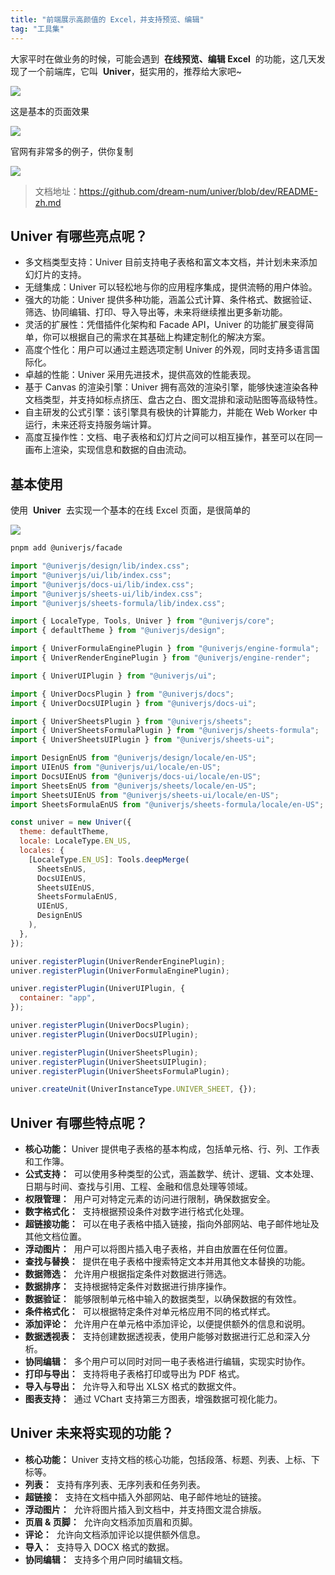 ```yaml
---
title: "前端展示高颜值的 Excel，并支持预览、编辑"
tag: "工具集"
---
```


大家平时在做业务的时候，可能会遇到  **在线预览、编辑 Excel**  的功能，这几天发现了一个前端库，它叫  **Univer**，挺实用的，推荐给大家吧~

<img src="../imgs/88/03.webp" />

这是基本的页面效果

<img src="../imgs/88/04.webp" />

官网有非常多的例子，供你复制

<img src="../imgs/88/02.gif" />

> 文档地址：https://github.com/dream-num/univer/blob/dev/README-zh.md

## Univer 有哪些亮点呢？

- 多文档类型支持：Univer 目前支持电子表格和富文本文档，并计划未来添加幻灯片的支持。
- 无缝集成：Univer 可以轻松地与你的应用程序集成，提供流畅的用户体验。
- 强大的功能：Univer 提供多种功能，涵盖公式计算、条件格式、数据验证、筛选、协同编辑、打印、导入导出等，未来将继续推出更多新功能。
- 灵活的扩展性：凭借插件化架构和 Facade API，Univer 的功能扩展变得简单，你可以根据自己的需求在其基础上构建定制化的解决方案。
- 高度个性化：用户可以通过主题选项定制 Univer 的外观，同时支持多语言国际化。
- 卓越的性能：Univer 采用先进技术，提供高效的性能表现。
- 基于 Canvas 的渲染引擎：Univer 拥有高效的渲染引擎，能够快速渲染各种文档类型，并支持如标点挤压、盘古之白、图文混排和滚动贴图等高级特性。
- 自主研发的公式引擎：该引擎具有极快的计算能力，并能在 Web Worker 中运行，未来还将支持服务端计算。
- 高度互操作性：文档、电子表格和幻灯片之间可以相互操作，甚至可以在同一画布上渲染，实现信息和数据的自由流动。

## 基本使用

使用  **Univer**  去实现一个基本的在线 Excel 页面，是很简单的

<img src="../imgs/88/05.webp" />

```sh
pnpm add @univerjs/facade
```

```js
import "@univerjs/design/lib/index.css";
import "@univerjs/ui/lib/index.css";
import "@univerjs/docs-ui/lib/index.css";
import "@univerjs/sheets-ui/lib/index.css";
import "@univerjs/sheets-formula/lib/index.css";

import { LocaleType, Tools, Univer } from "@univerjs/core";
import { defaultTheme } from "@univerjs/design";

import { UniverFormulaEnginePlugin } from "@univerjs/engine-formula";
import { UniverRenderEnginePlugin } from "@univerjs/engine-render";

import { UniverUIPlugin } from "@univerjs/ui";

import { UniverDocsPlugin } from "@univerjs/docs";
import { UniverDocsUIPlugin } from "@univerjs/docs-ui";

import { UniverSheetsPlugin } from "@univerjs/sheets";
import { UniverSheetsFormulaPlugin } from "@univerjs/sheets-formula";
import { UniverSheetsUIPlugin } from "@univerjs/sheets-ui";

import DesignEnUS from "@univerjs/design/locale/en-US";
import UIEnUS from "@univerjs/ui/locale/en-US";
import DocsUIEnUS from "@univerjs/docs-ui/locale/en-US";
import SheetsEnUS from "@univerjs/sheets/locale/en-US";
import SheetsUIEnUS from "@univerjs/sheets-ui/locale/en-US";
import SheetsFormulaEnUS from "@univerjs/sheets-formula/locale/en-US";
```

```js
const univer = new Univer({
  theme: defaultTheme,
  locale: LocaleType.EN_US,
  locales: {
    [LocaleType.EN_US]: Tools.deepMerge(
      SheetsEnUS,
      DocsUIEnUS,
      SheetsUIEnUS,
      SheetsFormulaEnUS,
      UIEnUS,
      DesignEnUS
    ),
  },
});

univer.registerPlugin(UniverRenderEnginePlugin);
univer.registerPlugin(UniverFormulaEnginePlugin);

univer.registerPlugin(UniverUIPlugin, {
  container: "app",
});

univer.registerPlugin(UniverDocsPlugin);
univer.registerPlugin(UniverDocsUIPlugin);

univer.registerPlugin(UniverSheetsPlugin);
univer.registerPlugin(UniverSheetsUIPlugin);
univer.registerPlugin(UniverSheetsFormulaPlugin);

univer.createUnit(UniverInstanceType.UNIVER_SHEET, {});
```

## Univer 有哪些特点呢？

- **核心功能：** Univer 提供电子表格的基本构成，包括单元格、行、列、工作表和工作簿。
- **公式支持：**  可以使用多种类型的公式，涵盖数学、统计、逻辑、文本处理、日期与时间、查找与引用、工程、金融和信息处理等领域。
- **权限管理：**  用户可对特定元素的访问进行限制，确保数据安全。
- **数字格式化：**  支持根据预设条件对数字进行格式化处理。
- **超链接功能：**  可以在电子表格中插入链接，指向外部网站、电子邮件地址及其他文档位置。
- **浮动图片：**  用户可以将图片插入电子表格，并自由放置在任何位置。
- **查找与替换：**  提供在电子表格中搜索特定文本并用其他文本替换的功能。
- **数据筛选：**  允许用户根据指定条件对数据进行筛选。
- **数据排序：**  支持根据特定条件对数据进行排序操作。
- **数据验证：**  能够限制单元格中输入的数据类型，以确保数据的有效性。
- **条件格式化：**  可以根据特定条件对单元格应用不同的格式样式。
- **添加评论：**  允许用户在单元格中添加评论，以便提供额外的信息和说明。
- **数据透视表：**  支持创建数据透视表，使用户能够对数据进行汇总和深入分析。
- **协同编辑：**  多个用户可以同时对同一电子表格进行编辑，实现实时协作。
- **打印与导出：**  支持将电子表格打印或导出为 PDF 格式。
- **导入与导出：**  允许导入和导出 XLSX 格式的数据文件。
- **图表支持：**  通过 VChart 支持第三方图表，增强数据可视化能力。

## Univer 未来将实现的功能？

- **核心功能：** Univer 支持文档的核心功能，包括段落、标题、列表、上标、下标等。
- **列表：**  支持有序列表、无序列表和任务列表。
- **超链接：**  支持在文档中插入外部网站、电子邮件地址的链接。
- **浮动图片：**  允许将图片插入到文档中，并支持图文混合排版。
- **页眉 & 页脚：**  允许向文档添加页眉和页脚。
- **评论：**  允许向文档添加评论以提供额外信息。
- **导入：**  支持导入 DOCX 格式的数据。
- **协同编辑：**  支持多个用户同时编辑文档。

